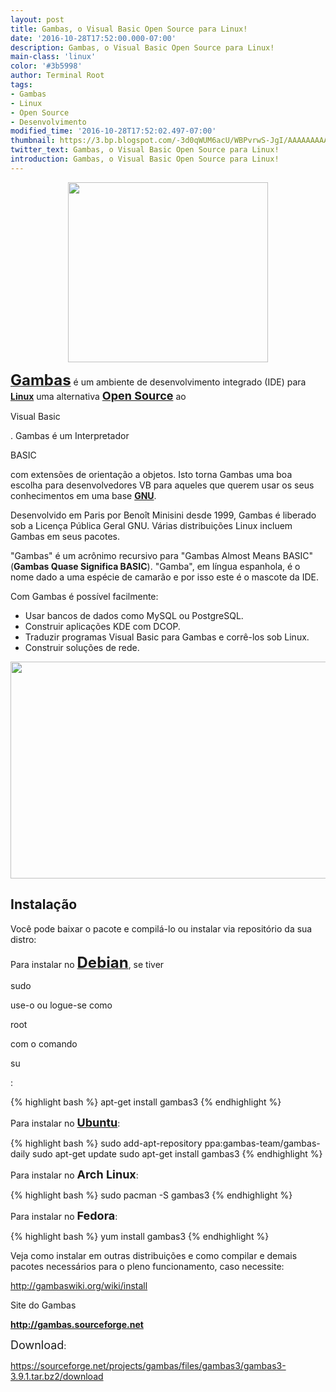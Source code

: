 ```yaml
---
layout: post
title: Gambas, o Visual Basic Open Source para Linux!
date: '2016-10-28T17:52:00.000-07:00'
description: Gambas, o Visual Basic Open Source para Linux!
main-class: 'linux'
color: '#3b5998'
author: Terminal Root
tags:
- Gambas
- Linux
- Open Source
- Desenvolvimento
modified_time: '2016-10-28T17:52:02.497-07:00'
thumbnail: https://3.bp.blogspot.com/-3d0qWUM6acU/WBPvrwS-JgI/AAAAAAAAA4k/zYumoftYof4rFTCN8lVtTMujDarlxih0gCLcB/s72-c/Gambas%252C%2Bo%2BVisual%2BBasic%2BOpen%2BSource%2Bpara%2BLinux%2521.jpg
twitter_text: Gambas, o Visual Basic Open Source para Linux!
introduction: Gambas, o Visual Basic Open Source para Linux!
---
```




<div class="separator" style="clear: both; text-align: center;">
<img border="0" height="288" src="https://3.bp.blogspot.com/-3d0qWUM6acU/WBPvrwS-JgI/AAAAAAAAA4k/zYumoftYof4rFTCN8lVtTMujDarlxih0gCLcB/s320/Gambas%252C%2Bo%2BVisual%2BBasic%2BOpen%2BSource%2Bpara%2BLinux%2521.jpg" width="320" />
</div>

<p>
<a href="http://gambas.sourceforge.net/" target="_blank"><span style="font-size: x-large;"><b>Gambas</b></span></a> é um ambiente de desenvolvimento integrado (IDE) para <a href="http://www.terminalroot.com.br/search/label/Linux" target="_blank"><b>Linux</b></a> uma alternativa <span style="font-size: large;"><b><a href="http://www.terminalroot.com.br/search/label/Open%20Source" target="_blank">Open Source</a></b></span> ao <p>Visual Basic</p> . Gambas é um Interpretador <p>BASIC</p> com extensões de orientação a objetos. Isto torna Gambas uma boa escolha para desenvolvedores VB para aqueles que querem usar os seus conhecimentos em uma base <a href="http://www.terminalroot.com.br/search/label/GNU" target="_blank"><b>GNU</b></a>.</p>


<p>Desenvolvido em Paris por Benoît Minisini desde 1999, Gambas é liberado sob a Licença Pública Geral GNU. Várias distribuições Linux incluem Gambas em seus pacotes.</p>

<p>"Gambas" é um acrônimo recursivo para "Gambas Almost Means BASIC" (<b>Gambas Quase Significa BASIC</b>). "Gamba", em língua espanhola, é o nome dado a uma espécie de camarão e por isso este é o mascote da IDE.</p>

<p>Com Gambas é possível facilmente:</p>

<ul>
	<li>Usar bancos de dados como MySQL ou PostgreSQL.</li>
	<li>Construir aplicações KDE com DCOP.</li>
	<li>Traduzir programas Visual Basic para Gambas e corrê-los sob Linux.</li>
	<li>Construir soluções de rede.</li>
</ul>  

<div class="separator" style="clear: both; text-align: center;">
<img border="0" height="347" src="https://4.bp.blogspot.com/-tppb851yUfo/WBPxwRtqKbI/AAAAAAAAA4w/gn4ST3fKdC8RHb7Oy4aPSERTo33L9DmDgCLcB/s640/gambas-form.jpg" width="640" />
</div>

## Instalação

<p>Você pode baixar o pacote e compilá-lo ou instalar via repositório da sua distro:</p>

<p>Para instalar no <a href="http://www.terminalroot.com.br/search/label/Debian" target="_blank"><span style="font-size: x-large;"><b>Debian</b></span></a>, se tiver <p>sudo</p> use-o ou logue-se como <p>root</p> com o comando <p>su</p>:<p>

{% highlight bash %}
apt-get install gambas3
{% endhighlight %}


<p>Para instalar no <a href="http://www.terminalroot.com.br/search/label/Ubuntu" target="_blank"><span style="font-size: large;"><b>Ubuntu</b></span></a>:</p>

{% highlight bash %}
sudo add-apt-repository ppa:gambas-team/gambas-daily
sudo apt-get update
sudo apt-get install gambas3
{% endhighlight %}

<p>Para instalar no <span style="font-size: large;"><b>Arch Linux</b></span>:</p>

{% highlight bash %}
sudo pacman -S gambas3
{% endhighlight %}

Para instalar no <span style="font-size: large;"><b>Fedora</b></span>:

{% highlight bash %}
yum install gambas3
{% endhighlight %}

<p>Veja como instalar em outras distribuições e como compilar e demais pacotes necessários para o pleno funcionamento, caso necessite:</p>
<p><a href="http://gambaswiki.org/wiki/install" target="_blank">http://gambaswiki.org/wiki/install</a></p>

<span style="font-size: x-large;"><p>Site do Gambas</p></span>
<a href="http://gambas.sourceforge.net/" target="_blank"><span style="font-size: large;"><b>http://gambas.sourceforge.net</b></span></a>

<p><span style="font-size: large;">Download</span>:</p>
<p><a href="https://sourceforge.net/projects/gambas/files/gambas3/gambas3-3.9.1.tar.bz2/download" target="_blank">https://sourceforge.net/projects/gambas/files/gambas3/gambas3-3.9.1.tar.bz2/download</a></p>

<!--<p>Veja um vídeo em inglês mostrando um Hello World no Gambas:</p>
<a href="https://www.youtube.com/watch?v=rf3e5Gwyo20" target="_blank">https://www.youtube.com/watch?v=rf3e5Gwyo20</a>-->
